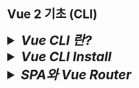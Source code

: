 # Vue 2 기초 (CLI)

<details>
  <summary style="font-size:30px; font-weight:bold; font-style:italic;">
    Vue CLI 란?
  </summary>

  CLI란? Command Line Interface에 대한 약자이다.  
  터미널에서 명령어를 통해 Vue를 설치하거나 Vue와 관련된 package를 추가할 때 명령어로 간단하게 실행할 수 있게 도와주는 도구이다.   
</details>

<details>
<summary style="font-size:30px; font-weight:bold; font-style:italic;">Vue CLI Install</summary>
<br>

- ### vue/cli 설치

  ```bash
  npm install -g @vue/cli
  ```

- ### vue-cli 설치 확인

  ```bash
  vue --version
  ```
- ### vue project 생성

  ```bash
  vue create {프로젝트명}
  ```

- ### 개발 환경 구축 옵션 선택
  선택을 통해 개발환경을 구축할 수 있다
  ```text/plain
  Vue CLI v5.0.8
  ? Please pick a preset: (Use arrow keys)
    Default ([Vue 3] babel, eslint)
    Default ([Vue 2] babel, eslint)
  > Manually select features
  ```

- ### 기본적으로 사용할 라이브러리 선택 (Babel, Router, Vuex)  
  Select는 `Space`-Key Next는 `Enter`-Key  
  (Ctrl + A는 전체선택이다.)  

  ```text/plain
  Vue CLI v5.0.8
  ? Please pick a preset: Manually select features
  ? Check the features needed for your project: (Press <space> to select, <a> to toggle all, <i> to invert selection, and
  <enter> to proceed)
  (*) Babel
  ( ) TypeScript
  ( ) Progressive Web App (PWA) Support
  (*) Router
  (*) Vuex
  ( ) CSS Pre-processors
  (*) Linter / Formatter
  ( ) Unit Testing
  ( ) E2E Testing
  ```

- ### Vue version 2.x 선택
  ```text/plain
  Vue CLI v5.0.8
  ? Please pick a preset: Manually select features
  ? Check the features needed for your project: Babel, Router, Vuex
  ? Choose a version of Vue.js that you want to start the project with (Use arrow keys)
    3.x
  > 2.x
  ```

- ### 라우터 History 모드 사용 여부 - Yes(Y)

  ```text/plain
  Vue CLI v5.0.8
  ? Please pick a preset: Manually select features
  ? Check the features needed for your project: Babel, Router, Vuex
  ? Choose a version of Vue.js that you want to start the project with 2.x
  ? Use history mode for router? (Requires proper server setup for index fallback in production) (Y/n)
  ```

- ### ESLint with error prevention only 선택

  ```text/plain
  ? Pick a linter / formatter config: (Use arrow keys)
  > ESLint with error prevention only
    ESLint + Airbnb config
    ESLint + Standard config
    ESLint + Prettier
  ```

- ### Lint on save 선택

  ```text/plain
  ? Pick additional lint features: (Press <space> to select, <a> to toggle all, <i> to invert selection, and <enter> toproceed)
  > (*) Lint on save
    ( ) Lint and fix on commit
  ```

- ### 개발 환경 관리 파일 - package.json으로 선택
  ```text/plain
  Vue CLI v5.0.8
  ? Please pick a preset: Manually select features
  ? Check the features needed for your project: Babel, Router, Vuex
  ? Choose a version of Vue.js that you want to start the project with 2.x
  ? Use history mode for router? (Requires proper server setup for index fallback in production) Yes
  ? Where do you prefer placing config for Babel, ESLint, etc.?
    In dedicated config files
  > In package.json
  ```

- ### 현재 선택한 개발 환경을 저장할 것인지 여부- No(n)
  ```text/plain
  Vue CLI v5.0.8
  ? Please pick a preset: Manually select features
  ? Check the features needed for your project: Babel, Router, Vuex
  ? Choose a version of Vue.js that you want to start the project with 2.x
  ? Use history mode for router? (Requires proper server setup for index fallback in production) Yes
  ? Where do you prefer placing config for Babel, ESLint, etc.? In package.json
  ? Save this as a preset for future projects? (y/N)
  ```


- ## npx를 통한 설치
  cli를 사용하지 않고 설치하는 방식이다.
  ```bash
  npx @vue/cli crate 프로젝트명
  ```
</details>

<details>
  <summary style="font-size:30px; font-weight:bold; font-style:italic;">
    SPA와 Vue Router
  </summary>

  SPA란 하나의 페이지로 구성된 웹사이트를 말한다.  

  Vue는 SPA 구조로 이루어져 있으며, 특정 URL 요청이 들어오면 컴포넌트를 라우트 시킴으로써 페이지를 전환할 수 있는 효과를 줄 수 있다.

  ## VueRouter
  Router 방식은 미리 컴포넌트와 주소를 Router 내부 객체에 매핑시켜둔 뒤, 등록된 주소에 대한 요청이 들어왔을 때 라우터에서 해당 주소와 매핑되는 컴포넌트를 출력하게 된다.
  
  매핑되는 객체 단위를 route라고 부르며 이러한 route 객체를 배열로 구성하는 것이 routes 이다.  
  각 구조는 아래와 같다.  

  - route Object구조
    ```js
    {
      path: '/',
      name: 'home',
      component: Home
    }
    ```
  - routes 구조
    ```js
    [
      {
        path: '/',
        name: 'home',
        component: Home
      },
      {
        path: '/about',
        name: 'about',
        component: About
      }
    ]
    ```
</details>